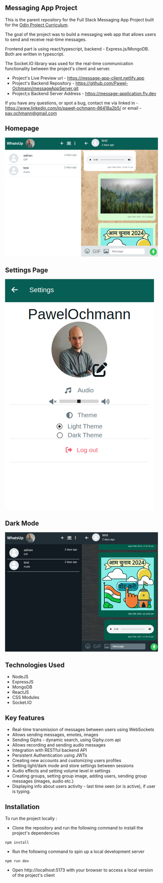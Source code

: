 ## Messaging App Project

This is the parent repository for the Full Stack Messaging App Project built for the [Odin Project Curriculum](https://www.theodinproject.com/lessons/nodejs-messaging-app).

The goal of the project was to build a messaging web app that allows users to send and receive real-time messages.

Frontend part is using react/typescript, backend - Express.js/MongoDB. Both are written in typescript.

The Socket.IO library was used for the real-time communication functionality between the project's client and server.

- Project's Live Preview url - https://message-app-client.netlify.app
- Project's Backend Repository - https://github.com/Pawel-Ochmann/messageAppServer.git
- Project;s Backend Server Address - https://message-application.fly.dev

If you have any questions, or spot a bug, contact me via linked in - https://www.linkedin.com/in/paweł-ochmann-86418a2b5/ or email - pav.ochmann@gmail.com

## Homepage

![Homepage Screenshot](/screenshots//mainPage.png)

## Settings Page

![Settings Screenshot](/screenshots//settings.png)

## Dark Mode

![Dark Mode Screenshot](/screenshots//darkMode.png)

## Technologies Used

- NodeJS
- ExpressJS
- MongoDB
- ReactJS
- CSS Modules
- Socket.IO

## Key features

- Real-time transmission of messages between users using WebSockets
- Allows sending messages, emotes, images
- Sending Giphs - dynamic search, using Giphy.com api
- Allows recording and sending audio messages
- Integration with RESTful backend API
- Persistent Authentication using JWTs
- Creating new accounts and customizing users profiles
- Setting light/dark mode and store settings between sessions
- Audio effects and setting volume level in settings
- Creating groups, setting group image, adding users, sending group messages (images, audio etc.)
- Displaying info about users activity - last time seen (or is active), if user is typing.

## Installation

To run the project locally :

- Clone the repository and run the following command to install the project's dependencies

```
npm install
```

- Run the following command to spin up a local development server

```
npm run dev
```

- Open http://localhost:5173 with your browser to access a local version of the project's client
